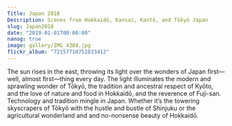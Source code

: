 ```yaml
---
Title: Japan 2018
Description: Scenes from Hokkaidō, Kansai, Kantō, and Tōkyō Japan 
slug: Japan2018
date: "2019-01-01T00:00:00"
nanog: true
image: gallery/IMG_4384.jpg
flickr_album: "72157710752833412"
---
```


The sun rises in the east, throwing its light over the wonders of Japan first—well, almost first—thing every day. The light illuminates the modern and sprawling wonder of Tōkyō, the tradition and ancestral respect of Kyōto, and the love of nature and food in Hokkaidō, and the reverence of Fuji-san. Technology and tradition mingle in Japan. Whether it’s the towering skyscrapers of Tōkyō with the hustle and bustle of Shinjuku or the agricultural wonderland and and no-nonsense beauty of Hokkaidō.